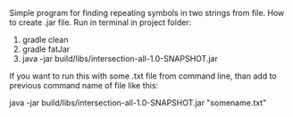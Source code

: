Simple program for finding repeating symbols in two strings from file.
How to create .jar file. Run in terminal in project folder:

1. gradle clean
2. gradle fatJar
3. java -jar build/libs/intersection-all-1.0-SNAPSHOT.jar


If you want to run this with some .txt file from command line, than add to previous command name of file like this:

java -jar build/libs/intersection-all-1.0-SNAPSHOT.jar "somename.txt"
